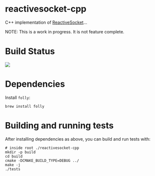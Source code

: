 # reactivesocket-cpp

C++ implementation of [ReactiveSocket](https://reactivesocket.io)...

NOTE: This is a work in progress. It is not feature complete.

# Build Status

<a href='https://travis-ci.org/ReactiveSocket/reactivesocket-cpp/builds'><img src='https://travis-ci.org/ReactiveSocket/reactivesocket-cpp.svg?branch=master'></a>

# Dependencies

Install `folly`:

```
brew install folly
```

# Building and running tests

After installing dependencies as above, you can build and run tests with:

```
# inside root ./reactivesocket-cpp
mkdir -p build
cd build
cmake -DCMAKE_BUILD_TYPE=DEBUG ../
make -j
./tests
```
